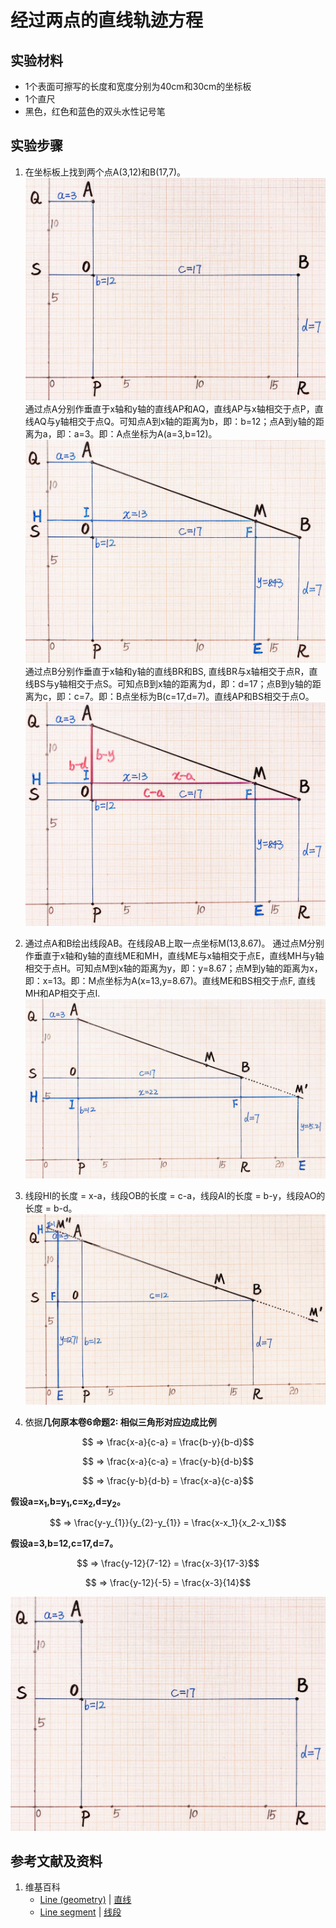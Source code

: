 # 经过两点的直线轨迹方程

## 实验材料

- 1个表面可擦写的长度和宽度分别为40cm和30cm的坐标板
- 1个直尺
- 黑色，红色和蓝色的双头水性记号笔

## 实验步骤

1. 在坐标板上找到两个点A(3,12)和B(17,7)。
![](/images/函数和极限/在2维坐标纸上感受n个点组成了任意形状的轮廓/经过两点的直线轨迹方程/1a1.jpg)
通过点A分别作垂直于x轴和y轴的直线AP和AQ，直线AP与x轴相交于点P，直线AQ与y轴相交于点Q。可知点A到x轴的距离为b，即：b=12；点A到y轴的距离为a，即：a=3。即：A点坐标为A(a=3,b=12)。
![](/images/函数和极限/在2维坐标纸上感受n个点组成了任意形状的轮廓/经过两点的直线轨迹方程/1a2.jpg)
通过点B分别作垂直于x轴和y轴的直线BR和BS, 直线BR与x轴相交于点R，直线BS与y轴相交于点S。可知点B到x轴的距离为d，即：d=17；点B到y轴的距离为c，即：c=7。即：B点坐标为B(c=17,d=7)。直线AP和BS相交于点O。
![](/images/函数和极限/在2维坐标纸上感受n个点组成了任意形状的轮廓/经过两点的直线轨迹方程/1a3.jpg)

2. 通过点A和B绘出线段AB。在线段AB上取一点坐标M(13,8.67)。
通过点M分别作垂直于x轴和y轴的直线ME和MH，直线ME与x轴相交于点E，直线MH与y轴相交于点H。可知点M到x轴的距离为y，即：y=8.67；点M到y轴的距离为x，即：x=13。即：M点坐标为A(x=13,y=8.67)。直线ME和BS相交于点F, 直线MH和AP相交于点I.
![](/images/函数和极限/在2维坐标纸上感受n个点组成了任意形状的轮廓/经过两点的直线轨迹方程/2a1.jpg)

3. 线段HI的长度 = x-a，线段OB的长度 = c-a，线段AI的长度 = b-y，线段AO的长度 = b-d。
![](/images/函数和极限/在2维坐标纸上感受n个点组成了任意形状的轮廓/经过两点的直线轨迹方程/3a1.jpg)

4. 依据**几何原本卷6命题2: 相似三角形对应边成比例**

$$ => \frac{x-a}{c-a} = \frac{b-y}{b-d}$$

$$ => \frac{x-a}{c-a} = \frac{y-b}{d-b}$$

$$ => \frac{y-b}{d-b} = \frac{x-a}{c-a}$$

**假设a=x<sub>1</sub>,b=y<sub>1</sub>,c=x<sub>2</sub>,d=y<sub>2</sub>。**

$$ => \frac{y-y_{1}}{y_{2}-y_{1}} = \frac{x-x_1}{x_2-x_1}$$

**假设a=3,b=12,c=17,d=7。**

$$ => \frac{y-12}{7-12} = \frac{x-3}{17-3}$$

$$ => \frac{y-12}{-5} = \frac{x-3}{14}$$

![](/images/函数和极限/在2维坐标纸上感受n个点组成了任意形状的轮廓/经过两点的直线轨迹方程/1a1.jpg)

## 参考文献及资料

1. 维基百科
	- [Line (geometry)](https://en.wikipedia.org/wiki/Line_(geometry)) | [直线](https://zh.wikipedia.org/wiki/%E7%9B%B4%E7%BA%BF) 
	- [Line segment](https://en.wikipedia.org/wiki/Line_segment) | [线段](https://zh.wikipedia.org/wiki/%E7%BA%BF%E6%AE%B5) 

